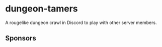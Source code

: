# dungeon-tamers
A rougelike dungeon crawl in Discord to play with other server members.

## Sponsors
<!-- sponsors --><!-- sponsors -->
